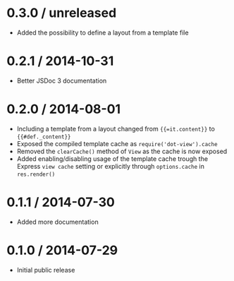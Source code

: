 0.3.0 / unreleased
==================
  * Added the possibility to define a layout from a template file

0.2.1 / 2014-10-31
==================
  * Better JSDoc 3 documentation

0.2.0 / 2014-08-01
==================
  * Including a template from a layout changed from `{{=it.content}}` to `{{#def._content}}`
  * Exposed the compiled template cache as `require('dot-view').cache`
  * Removed the `clearCache()` method of `View` as the cache is now exposed
  * Added enabling/disabling usage of the template cache trough the Express `view cache` setting or explicitly through `options.cache` in `res.render()`

0.1.1 / 2014-07-30
==================
  * Added more documentation

0.1.0 / 2014-07-29
==================
  * Initial public release